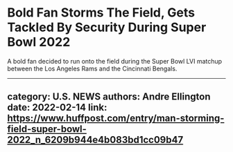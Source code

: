 # Bold Fan Storms The Field, Gets Tackled By Security During Super Bowl 2022

A bold fan decided to run onto the field during the Super Bowl LVI matchup between the Los Angeles Rams and the Cincinnati Bengals.

---
category: U.S. NEWS
authors: Andre Ellington
date: 2022-02-14
link: https://www.huffpost.com/entry/man-storming-field-super-bowl-2022_n_6209b944e4b083bd1cc09b47
---
